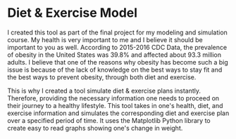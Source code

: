 # Diet & Exercise Model

I created this tool as part of the final project for my modeling and simulation course. My health is very important to me and I believe it should be important to you as well. According to 2015-2016 CDC Data, the prevalence of obesity in the United States was 39.8% and affected about 93.3 million adults. I believe that one of the reasons why obesity has become such a big issue is because of the lack of knowledge on the best ways to stay fit and the best ways to prevent obesity, through both diet and exercise. 

This is why I created a tool simulate diet & exercise plans instantly. Therefore, providing the necessary information one needs to proceed on their journey to a healthy lifestyle. This tool takes in one's health, diet, and exercise information and simulates the corresponding diet and exercise plan over a specified period of time. It uses the Matplotlib Python library to create easy to read graphs showing one's change in weight.
